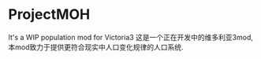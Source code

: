 # ProjectMOH
It's a WIP population mod for Victoria3
这是一个正在开发中的维多利亚3mod,本mod致力于提供更符合现实中人口变化规律的人口系统.
